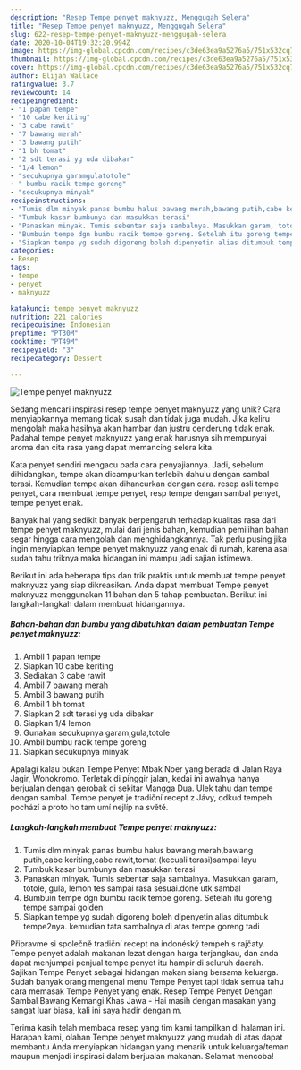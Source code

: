 ```yaml
---
description: "Resep Tempe penyet maknyuzz, Menggugah Selera"
title: "Resep Tempe penyet maknyuzz, Menggugah Selera"
slug: 622-resep-tempe-penyet-maknyuzz-menggugah-selera
date: 2020-10-04T19:32:20.994Z
image: https://img-global.cpcdn.com/recipes/c3de63ea9a5276a5/751x532cq70/tempe-penyet-maknyuzz-foto-resep-utama.jpg
thumbnail: https://img-global.cpcdn.com/recipes/c3de63ea9a5276a5/751x532cq70/tempe-penyet-maknyuzz-foto-resep-utama.jpg
cover: https://img-global.cpcdn.com/recipes/c3de63ea9a5276a5/751x532cq70/tempe-penyet-maknyuzz-foto-resep-utama.jpg
author: Elijah Wallace
ratingvalue: 3.7
reviewcount: 14
recipeingredient:
- "1 papan tempe"
- "10 cabe keriting"
- "3 cabe rawit"
- "7 bawang merah"
- "3 bawang putih"
- "1 bh tomat"
- "2 sdt terasi yg uda dibakar"
- "1/4 lemon"
- "secukupnya garamgulatotole"
- " bumbu racik tempe goreng"
- "secukupnya minyak"
recipeinstructions:
- "Tumis dlm minyak panas bumbu halus bawang merah,bawang putih,cabe keriting,cabe rawit,tomat (kecuali terasi)sampai layu"
- "Tumbuk kasar bumbunya dan masukkan terasi"
- "Panaskan minyak. Tumis sebentar saja sambalnya. Masukkan garam, totole, gula, lemon tes sampai rasa sesuai.done utk sambal"
- "Bumbuin tempe dgn bumbu racik tempe goreng. Setelah itu goreng tempe sampai golden"
- "Siapkan tempe yg sudah digoreng boleh dipenyetin alias ditumbuk tempe2nya. kemudian tata sambalnya di atas tempe goreng tadi"
categories:
- Resep
tags:
- tempe
- penyet
- maknyuzz

katakunci: tempe penyet maknyuzz 
nutrition: 221 calories
recipecuisine: Indonesian
preptime: "PT30M"
cooktime: "PT49M"
recipeyield: "3"
recipecategory: Dessert

---
```



![Tempe penyet maknyuzz](https://img-global.cpcdn.com/recipes/c3de63ea9a5276a5/751x532cq70/tempe-penyet-maknyuzz-foto-resep-utama.jpg)

Sedang mencari inspirasi resep tempe penyet maknyuzz yang unik? Cara menyiapkannya memang tidak susah dan tidak juga mudah. Jika keliru mengolah maka hasilnya akan hambar dan justru cenderung tidak enak. Padahal tempe penyet maknyuzz yang enak harusnya sih mempunyai aroma dan cita rasa yang dapat memancing selera kita.

Kata penyet sendiri mengacu pada cara penyajiannya. Jadi, sebelum dihidangkan, tempe akan dicampurkan terlebih dahulu dengan sambal terasi. Kemudian tempe akan dihancurkan dengan cara. resep asli tempe penyet, cara membuat tempe penyet, resp tempe dengan sambal penyet, tempe penyet enak.

Banyak hal yang sedikit banyak berpengaruh terhadap kualitas rasa dari tempe penyet maknyuzz, mulai dari jenis bahan, kemudian pemilihan bahan segar hingga cara mengolah dan menghidangkannya. Tak perlu pusing jika ingin menyiapkan tempe penyet maknyuzz yang enak di rumah, karena asal sudah tahu triknya maka hidangan ini mampu jadi sajian istimewa.


Berikut ini ada beberapa tips dan trik praktis untuk membuat tempe penyet maknyuzz yang siap dikreasikan. Anda dapat membuat Tempe penyet maknyuzz menggunakan 11 bahan dan 5 tahap pembuatan. Berikut ini langkah-langkah dalam membuat hidangannya.

<!--inarticleads1-->

##### Bahan-bahan dan bumbu yang dibutuhkan dalam pembuatan Tempe penyet maknyuzz:

1. Ambil 1 papan tempe
1. Siapkan 10 cabe keriting
1. Sediakan 3 cabe rawit
1. Ambil 7 bawang merah
1. Ambil 3 bawang putih
1. Ambil 1 bh tomat
1. Siapkan 2 sdt terasi yg uda dibakar
1. Siapkan 1/4 lemon
1. Gunakan secukupnya garam,gula,totole
1. Ambil  bumbu racik tempe goreng
1. Siapkan secukupnya minyak


Apalagi kalau bukan Tempe Penyet Mbak Noer yang berada di Jalan Raya Jagir, Wonokromo. Terletak di pinggir jalan, kedai ini awalnya hanya berjualan dengan gerobak di sekitar Mangga Dua. Ulek tahu dan tempe dengan sambal. Tempe penyet je tradiční recept z Jávy, odkud tempeh pochází a proto ho tam umí nejlíp na světě. 

<!--inarticleads2-->

##### Langkah-langkah membuat Tempe penyet maknyuzz:

1. Tumis dlm minyak panas bumbu halus bawang merah,bawang putih,cabe keriting,cabe rawit,tomat (kecuali terasi)sampai layu
1. Tumbuk kasar bumbunya dan masukkan terasi
1. Panaskan minyak. Tumis sebentar saja sambalnya. Masukkan garam, totole, gula, lemon tes sampai rasa sesuai.done utk sambal
1. Bumbuin tempe dgn bumbu racik tempe goreng. Setelah itu goreng tempe sampai golden
1. Siapkan tempe yg sudah digoreng boleh dipenyetin alias ditumbuk tempe2nya. kemudian tata sambalnya di atas tempe goreng tadi


Připravme si společně tradiční recept na indonéský tempeh s rajčaty. Tempe penyet adalah makanan lezat dengan harga terjangkau, dan anda dapat menjumpai penjual tempe penyet itu hampir di seluruh daerah. Sajikan Tempe Penyet sebagai hidangan makan siang bersama keluarga. Sudah banyak orang mengenal menu Tempe Penyet tapi tidak semua tahu cara memasak Tempe Penyet yang enak. Resep Tempe Penyet Dengan Sambal Bawang Kemangi Khas Jawa - Hai masih dengan masakan yang sangat luar biasa, kali ini saya hadir dengan m. 

Terima kasih telah membaca resep yang tim kami tampilkan di halaman ini. Harapan kami, olahan Tempe penyet maknyuzz yang mudah di atas dapat membantu Anda menyiapkan hidangan yang menarik untuk keluarga/teman maupun menjadi inspirasi dalam berjualan makanan. Selamat mencoba!
